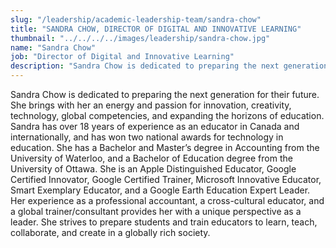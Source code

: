 ```yaml
---
slug: "/leadership/academic-leadership-team/sandra-chow"
title: "SANDRA CHOW, DIRECTOR OF DIGITAL AND INNOVATIVE LEARNING"
thumbnail: "../../../../images/leadership/sandra-chow.jpg"
name: "Sandra Chow"
job: "Director of Digital and Innovative Learning"
description: "Sandra Chow is dedicated to preparing the next generation for their future. She brings with her an energy and passion for innovation, creativity, technology, global competencies, and expanding the horizons of education. Sandra has over 18 years of experience as an educator in Canada and internationally, and has won two national awards for technology in education."
---
```


Sandra Chow is dedicated to preparing the next generation for their future. She brings with her an energy and passion for innovation, creativity, technology, global competencies, and expanding the horizons of education. Sandra has over 18 years of experience as an educator in Canada and internationally, and has won two national awards for technology in education. She has a Bachelor and Master’s degree in Accounting from the University of Waterloo, and a Bachelor of Education degree from the University of Ottawa. She is an Apple Distinguished Educator, Google Certified Innovator, Google Certified Trainer, Microsoft Innovative Educator, Smart Exemplary Educator, and a Google Earth Education Expert Leader. Her experience as a professional accountant, a cross-cultural educator, and a global trainer/consultant provides her with a unique perspective as a leader. She strives to prepare students and train educators to learn, teach, collaborate, and create in a globally rich society.

